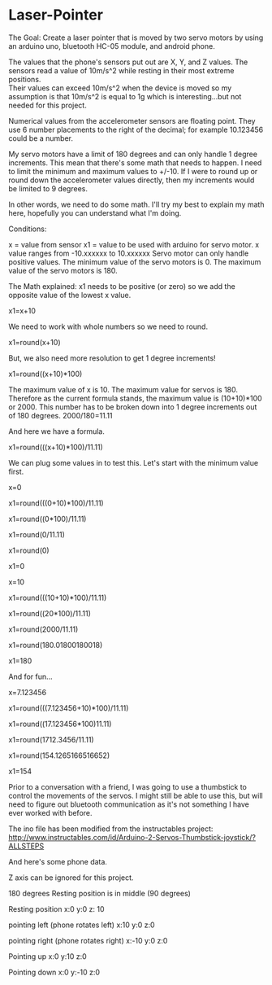 # Laser-Pointer

The Goal:
Create a laser pointer that is moved by two servo motors by using an arduino
uno, bluetooth HC-05 module, and android phone.

The values that the phone's sensors put out are X, Y, and Z values.  The
sensors read a value of 10m/s^2 while resting in their most extreme positions.  
Their values can exceed 10m/s^2 when the device is moved so my assumption is that
10m/s^2 is equal to 1g which is interesting...but not needed for this project.

Numerical values from the accelerometer sensors are floating point.  They use
6 number placements to the right of the decimal; for example 10.123456 could
be a number.

My servo motors have a limit of 180 degrees and can only handle 1 degree
increments.  This mean that there's some math that needs to happen.  I need to
limit the minimum and maximum values to +/-10.  If I were to round up or round
down the accelerometer values directly, then my increments would be limited to
9 degrees.

In other words, we need to do some math. I'll try my best to explain my math
here, hopefully you can understand what I'm doing.

Conditions:

x = value from sensor
x1 = value to be used with arduino for servo motor.
x value ranges from -10.xxxxxx to 10.xxxxxx
Servo motor can only handle positive values.
The minimum value of the servo motors is 0.
The maximum value of the servo motors is 180.

The Math explained:
x1 needs to be positive (or zero) so we add the opposite value of the lowest x
value.

x1=x+10

We need to work with whole numbers so we need to round.

x1=round(x+10)

But, we also need more resolution to get 1 degree increments!

x1=round((x+10)*100)

The maximum value of x is 10.  The maximum value for servos is 180. Therefore
as the current formula stands, the maximum value is (10+10)*100 or 2000.  This
number has to be broken down into 1 degree increments out of 180 degrees.
2000/180=11.11

And here we have a formula.

x1=round(((x+10)*100)/11.11)

We can plug some values in to test this.  Let's start with the minimum value
first.

x=0

x1=round(((0+10)*100)/11.11)

x1=round((0*100)/11.11)

x1=round(0/11.11)

x1=round(0)

x1=0


x=10

x1=round(((10+10)*100)/11.11)

x1=round((20*100)/11.11)

x1=round(2000/11.11)

x1=round(180.01800180018)

x1=180

And for fun...

x=7.123456

x1=round(((7.123456+10)*100)/11.11)

x1=round((17.123456*100)11.11)

x1=round(1712.3456/11.11)

x1=round(154.1265166516652)

x1=154

Prior to a conversation with a friend, I was going to use a thumbstick to control
the movements of the servos. I might still be able to use this, but will need
to figure out bluetooth communication as it's not something I have ever worked
with before.

The ino file has been modified from the instructables project:
http://www.instructables.com/id/Arduino-2-Servos-Thumbstick-joystick/?ALLSTEPS

And here's some phone data.

Z axis can be ignored for this project.

180 degrees
Resting position is in middle (90 degrees)

Resting position
x:0
y:0
z: 10

pointing left (phone rotates left)
x:10
y:0
z:0

pointing right (phone rotates right)
x:-10
y:0
z:0

Pointing up
x:0
y:10
z:0

Pointing down
x:0
y:-10
z:0
